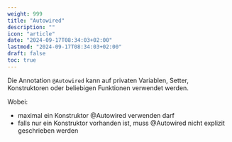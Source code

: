 ```yaml
---
weight: 999
title: "Autowired"
description: ""
icon: "article"
date: "2024-09-17T08:34:03+02:00"
lastmod: "2024-09-17T08:34:03+02:00"
draft: false
toc: true
---
```


Die Annotation `@Autowired` kann auf privaten Variablen, Setter, 
Konstruktoren oder beliebigen Funktionen verwendet werden. 

Wobei:
- maximal ein Konstruktor @Autowired verwenden darf
- falls nur ein Konstruktor vorhanden ist, muss @Autowired nicht explizit geschrieben werden


